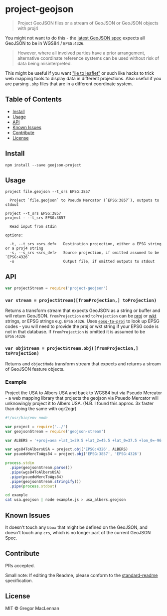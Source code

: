 # project-geojson


> Project GeoJSON files or a stream of GeoJSON or GeoJSON objects with proj4

You might not want to do this - the [latest GeoJSON spec](https://tools.ietf.org/html/rfc7946#section-4) expects all GeoJSON to be in WGS84 / `EPSG:4326`.

> However, where all involved parties have a prior arrangement, alternative coordinate reference systems can be used without risk of data being misinterpreted.

This might be useful if you want ["lie to leaflet"](http://content.stamen.com/natgeoamazonia) or such like hacks to trick web mapping tools to display data in different projections. Also useful if you are parsing `.shp` files that are in a different coordinate system.

## Table of Contents

<!-- MarkdownTOC -->

- [Install](#install)
- [Usage](#usage)
- [API](#api)
- [Known Issues](#known-issues)
- [Contribute](#contribute)
- [License](#license)

<!-- /MarkdownTOC -->

## Install

```
npm install --save geojson-project
```

## Usage

```
project file.geojson --t_srs EPSG:3857

  Project `file.geojson` to Pseudo Mercator (`EPSG:3857`), outputs to stdout

project --t_srs EPSG:3857
project - --t_srs EPSG:3857

  Read input from stdin

options:

  -t, --t_srs <srs_def>   Destination projection, either a EPSG string or a proj4 string
  -s, --s_srs <srs_def>   Source projection, if omitted assumed to be `EPSG:4326`
  -o                      Output file, if omitted outputs to stdout
```

## API

```js
var projectStream = require('project-geojson')
```

### `var stream = projectStream([fromProjection,] toProjection)`

Returns a transform stream that expects GeoJSON as a string or buffer and will return GeoJSON. `fromProjection` and `toProjection` can be [proj](https://trac.osgeo.org/proj/wiki/GenParms) or [wkt](http://docs.opengeospatial.org/is/12-063r5/12-063r5.html#36) strings, or EPSG strings e.g. `EPSG:4326`. Uses [`epsg-to-proj`](https://www.npmjs.com/package/epsg-to-proj) to look up EPSG codes - you will need to provide the proj or wkt string if your EPSG code is not in that database. If `fromProjection` is omitted it is assumed to be `EPSG:4326`

### `var objStream = projectStream.obj([fromProjection,] toProjection)`

Returns and `objectMode` transform stream that expects and returns a stream of GeoJSON feature objects.

### Example

Project the USA to Albers USA and back to WGS84 but via Pseudo Mercator - a web mapping library that projects the geojson via Psuedo Mercator will unknowingly project it to Albers USA. (N.B. I found this approx. 3x faster than doing the same with ogr2ogr)

```js
#!/usr/bin/env node

var project = require('../')
var geojsonStream = require('geojson-stream')

var ALBERS = '+proj=aea +lat_1=29.5 +lat_2=45.5 +lat_0=37.5 +lon_0=-96 +x_0=0 +y_0=0 +ellps=GRS80 +datum=NAD83 +units=m +no_defs '

var wgs84ToAlbersUSA = project.obj('EPSG:4326', ALBERS)
var psuedoMercToWgs84 = project.obj('EPSG:3857', 'EPSG:4326')

process.stdin
  .pipe(geojsonStream.parse())
  .pipe(wgs84ToAlbersUSA)
  .pipe(psuedoMercToWgs84)
  .pipe(geojsonStream.stringify())
  .pipe(process.stdout)
```

```sh
cd example
cat usa.geojson | node example.js > usa_albers.geojson
```

## Known Issues

It doesn't touch any `bbox` that might be defined on the GeoJSON, and doesn't touch any `crs`, which is no longer part of the current GeoJSON Spec.

## Contribute

PRs accepted.

Small note: If editing the Readme, please conform to the [standard-readme](https://github.com/RichardLitt/standard-readme) specification.

## License

MIT © Gregor MacLennan
